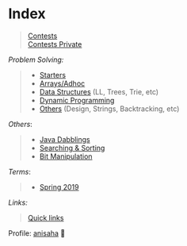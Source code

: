 # Index
> [Contests](https://github.com/anicksaha/leetcode/blob/master/md-files/contests.md) </br>
> [Contests Private](https://github.com/anicksaha/leetcode/blob/master/md-files/contests-private.md)

_Problem Solving:_

> - [Starters](https://github.com/anicksaha/leetcode/blob/master/md-files/starters.md)
> - [Arrays/Adhoc](https://github.com/anicksaha/leetcode/blob/master/md-files/arrays.md)
> - [Data Structures](https://github.com/anicksaha/leetcode/blob/master/md-files/data-structures.md) (LL, Trees, Trie, etc)
> - [Dynamic Programming](https://github.com/anicksaha/leetcode/blob/master/md-files/dp.md)
> - [Others](https://github.com/anicksaha/leetcode/blob/master/md-files/others.md) (Design, Strings, Backtracking, etc)

_Others_:
> - [Java Dabblings](https://github.com/anicksaha/leetcode/blob/master/md-files/java.md)
> - [Searching & Sorting](https://github.com/anicksaha/leetcode/blob/master/md-files/sorting.md)
> - [Bit Manipulation](https://github.com/anicksaha/leetcode/blob/master/md-files/bit-manipulation.md)

_Terms_:
> - [Spring 2019](https://github.com/anicksaha/leetcode/blob/master/md-files/spring-2019.md)

_Links:_

> [Quick links](https://github.com/anicksaha/leetcode/blob/master/md-files/quick-links.md)

Profile: [anisaha](https://leetcode.com/anisaha/) :crystal_ball:
